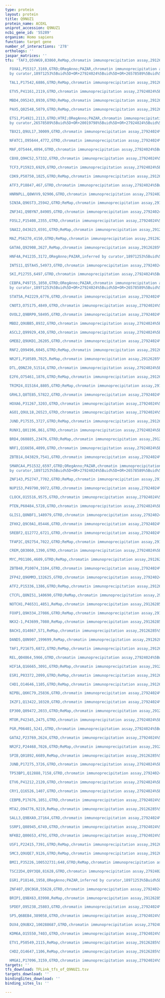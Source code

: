 ```yaml
---
type: protein
layout: protein
title: Q9NUZ1
protein_name: ACOXL
uniprot_accession: Q9NUZ1
ncbi_gene_id: '55289'
organism: Homo sapiens
function: target gene
number_of_interactions: '278'
orthologs: ''
jaspar_matrices: ''
tfs: 'TAF3,Q5VWG9,83860,ReMap,chromatin immunoprecipitation assay,29126285%5Buid%5D,No

  FOXA1,P55317,3169,GTRD;ORegAnno;PAZAR,chromatin immunoprecipitation assay;inferred
  by curator,18971253%5Buid%5D+OR+27924024%5Buid%5D+OR+26578589%5Buid%5D,No

  TAL1,P17542,6886,GTRD;ReMap,chromatin immunoprecipitation assay,29126285%5Buid%5D+OR+27924024%5Buid%5D,No

  ETV5,P41161,2119,GTRD,chromatin immunoprecipitation assay,27924024%5Buid%5D,No

  MBD4,O95243,8930,GTRD;ReMap,chromatin immunoprecipitation assay,29126285%5Buid%5D+OR+27924024%5Buid%5D,No

  PAX5,Q02548,5079,GTRD;ReMap,chromatin immunoprecipitation assay,29126285%5Buid%5D+OR+27924024%5Buid%5D,No

  ETS1,P14921,2113,GTRD;HTRI;ORegAnno;PAZAR,chromatin immunoprecipitation assay;inferred
  by curator,26578589%5Buid%5D+OR+20019798%5Buid%5D+OR+27924024%5Buid%5D+OR+18971253%5Buid%5D+OR+22900683%5Buid%5D,No

  TBX21,Q9UL17,30009,GTRD,chromatin immunoprecipitation assay,27924024%5Buid%5D,No

  NFATC1,O95644,4772,GTRD,chromatin immunoprecipitation assay,27924024%5Buid%5D,No

  MAF,O75444,4094,GTRD,chromatin immunoprecipitation assay,27924024%5Buid%5D,No

  CBX8,Q9HC52,57332,GTRD,chromatin immunoprecipitation assay,27924024%5Buid%5D,No

  TCF3,P15923,6929,GTRD,chromatin immunoprecipitation assay,27924024%5Buid%5D,No

  CDK9,P50750,1025,GTRD;ReMap,chromatin immunoprecipitation assay,29126285%5Buid%5D+OR+27924024%5Buid%5D,No

  ATF3,P18847,467,GTRD,chromatin immunoprecipitation assay,27924024%5Buid%5D,No

  HNRNPLL,Q8WVV9,92906,GTRD,chromatin immunoprecipitation assay,27924024%5Buid%5D,No

  SIN3A,Q96ST3,25942,GTRD;ReMap,chromatin immunoprecipitation assay,29126285%5Buid%5D+OR+27924024%5Buid%5D,No

  ZNF341,Q9BYN7,84905,GTRD,chromatin immunoprecipitation assay,27924024%5Buid%5D,No

  FOSL2,P15408,2355,GTRD,chromatin immunoprecipitation assay,27924024%5Buid%5D,No

  SNAI2,O43623,6591,GTRD;ReMap,chromatin immunoprecipitation assay,29126285%5Buid%5D+OR+27924024%5Buid%5D,No

  MAZ,P56270,4150,GTRD;ReMap,chromatin immunoprecipitation assay,29126285%5Buid%5D+OR+27924024%5Buid%5D,No

  GATA6,Q92908,2627,ReMap,chromatin immunoprecipitation assay,29126285%5Buid%5D,No

  HNF4A,P41235,3172,ORegAnno;PAZAR,inferred by curator,18971253%5Buid%5D+OR+26578589%5Buid%5D,No

  INTS11,Q5TA45,54973,GTRD,chromatin immunoprecipitation assay,27924024%5Buid%5D,No

  SKI,P12755,6497,GTRD,chromatin immunoprecipitation assay,27924024%5Buid%5D,No

  CEBPA,P49715,1050,GTRD;ORegAnno;PAZAR,chromatin immunoprecipitation assay;inferred
  by curator,18971253%5Buid%5D+OR+27924024%5Buid%5D+OR+26578589%5Buid%5D,No

  STAT5A,P42229,6776,GTRD,chromatin immunoprecipitation assay,27924024%5Buid%5D,No

  CNOT3,O75175,4849,GTRD,chromatin immunoprecipitation assay,27924024%5Buid%5D,No

  OVOL2,Q9BRP0,58495,GTRD,chromatin immunoprecipitation assay,27924024%5Buid%5D,No

  MBD2,Q9UBB5,8932,GTRD,chromatin immunoprecipitation assay,27924024%5Buid%5D,No

  ASCL2,Q99929,430,GTRD,chromatin immunoprecipitation assay,27924024%5Buid%5D,No

  GMEB2,Q9UKD1,26205,GTRD,chromatin immunoprecipitation assay,27924024%5Buid%5D,No

  RNF2,Q99496,6045,GTRD;ReMap,chromatin immunoprecipitation assay,29126285%5Buid%5D+OR+27924024%5Buid%5D,No

  NR2F1,P10589,7025,ReMap,chromatin immunoprecipitation assay,29126285%5Buid%5D,No

  DTL,Q9NZJ0,51514,GTRD,chromatin immunoprecipitation assay,27924024%5Buid%5D,No

  E2F6,O75461,1876,GTRD;ReMap,chromatin immunoprecipitation assay,29126285%5Buid%5D+OR+27924024%5Buid%5D,No

  TRIM24,O15164,8805,GTRD;ReMap,chromatin immunoprecipitation assay,29126285%5Buid%5D+OR+27924024%5Buid%5D,No

  GRHL3,Q8TE85,57822,GTRD,chromatin immunoprecipitation assay,27924024%5Buid%5D,No

  HOXA6,P31267,3203,GTRD,chromatin immunoprecipitation assay,27924024%5Buid%5D,No

  AGO1,Q9UL18,26523,GTRD,chromatin immunoprecipitation assay,27924024%5Buid%5D,No

  JUND,P17535,3727,GTRD;ReMap,chromatin immunoprecipitation assay,29126285%5Buid%5D+OR+27924024%5Buid%5D,No

  RUNX1,Q01196,861,GTRD,chromatin immunoprecipitation assay,27924024%5Buid%5D,No

  BRD4,O60885,23476,GTRD;ReMap,chromatin immunoprecipitation assay,29126285%5Buid%5D+OR+27924024%5Buid%5D,No

  NRF1,Q16656,4899,GTRD,chromatin immunoprecipitation assay,27924024%5Buid%5D,No

  ZBTB14,O43829,7541,GTRD,chromatin immunoprecipitation assay,27924024%5Buid%5D,No

  SMARCA4,P51532,6597,GTRD;ORegAnno;PAZAR,chromatin immunoprecipitation assay;inferred
  by curator,18971253%5Buid%5D+OR+27924024%5Buid%5D+OR+26578589%5Buid%5D,No

  ZNF143,P52747,7702,GTRD;ReMap,chromatin immunoprecipitation assay,29126285%5Buid%5D+OR+27924024%5Buid%5D,No

  NUP153,P49790,9972,GTRD,chromatin immunoprecipitation assay,27924024%5Buid%5D,No

  CLOCK,O15516,9575,GTRD,chromatin immunoprecipitation assay,27924024%5Buid%5D,No

  PTEN,P60484,5728,GTRD,chromatin immunoprecipitation assay,27924024%5Buid%5D,No

  GLIS1,Q8NBF1,148979,GTRD,chromatin immunoprecipitation assay,27924024%5Buid%5D,No

  ZFHX2,Q9C0A1,85446,GTRD,chromatin immunoprecipitation assay,27924024%5Buid%5D,No

  SREBF2,Q12772,6721,GTRD,chromatin immunoprecipitation assay,27924024%5Buid%5D,No

  TFAP2C,Q92754,7022,GTRD;ReMap,chromatin immunoprecipitation assay,29126285%5Buid%5D+OR+27924024%5Buid%5D,No

  CREM,Q03060,1390,GTRD,chromatin immunoprecipitation assay,27924024%5Buid%5D,No

  MYC,P01106,4609,GTRD;ReMap,chromatin immunoprecipitation assay,29126285%5Buid%5D+OR+27924024%5Buid%5D,No

  ZBTB48,P10074,3104,GTRD,chromatin immunoprecipitation assay,27924024%5Buid%5D,No

  ZFP42,Q96MM3,132625,GTRD,chromatin immunoprecipitation assay,27924024%5Buid%5D,No

  ATF2,P15336,1386,GTRD;ReMap,chromatin immunoprecipitation assay,29126285%5Buid%5D+OR+27924024%5Buid%5D,No

  CTCFL,Q8NI51,140690,GTRD;ReMap,chromatin immunoprecipitation assay,29126285%5Buid%5D+OR+27924024%5Buid%5D,No

  NOTCH1,P46531,4851,ReMap,chromatin immunoprecipitation assay,29126285%5Buid%5D,No

  FOXP1,Q9H334,27086,GTRD;ReMap,chromatin immunoprecipitation assay,29126285%5Buid%5D+OR+27924024%5Buid%5D,No

  NKX2-1,P43699,7080,ReMap,chromatin immunoprecipitation assay,29126285%5Buid%5D,No

  BACH1,O14867,571,ReMap,chromatin immunoprecipitation assay,29126285%5Buid%5D,No

  DAND5,Q8N907,199699,ReMap,chromatin immunoprecipitation assay,29126285%5Buid%5D,No

  TAF1,P21675,6872,GTRD;ReMap,chromatin immunoprecipitation assay,29126285%5Buid%5D+OR+27924024%5Buid%5D,No

  REL,Q04864,5966,GTRD,chromatin immunoprecipitation assay,27924024%5Buid%5D,No

  HIF1A,Q16665,3091,GTRD;ReMap,chromatin immunoprecipitation assay,29126285%5Buid%5D+OR+27924024%5Buid%5D,No

  ESR1,P03372,2099,GTRD;ReMap,chromatin immunoprecipitation assay,29126285%5Buid%5D+OR+27924024%5Buid%5D,No

  CHD1,O14646,1105,GTRD;ReMap,chromatin immunoprecipitation assay,29126285%5Buid%5D+OR+27924024%5Buid%5D,No

  NIPBL,Q6KC79,25836,GTRD,chromatin immunoprecipitation assay,27924024%5Buid%5D,No

  IKZF1,Q13422,10320,GTRD,chromatin immunoprecipitation assay,27924024%5Buid%5D,No

  EP300,Q09472,2033,GTRD;ReMap,chromatin immunoprecipitation assay,29126285%5Buid%5D+OR+27924024%5Buid%5D,No

  MTOR,P42345,2475,GTRD,chromatin immunoprecipitation assay,27924024%5Buid%5D,No

  PGR,P06401,5241,GTRD,chromatin immunoprecipitation assay,27924024%5Buid%5D,No

  GATA2,P23769,2624,GTRD,chromatin immunoprecipitation assay,27924024%5Buid%5D,No

  NR2F2,P24468,7026,GTRD;ReMap,chromatin immunoprecipitation assay,29126285%5Buid%5D+OR+27924024%5Buid%5D,No

  SPIB,Q01892,6689,ReMap,chromatin immunoprecipitation assay,29126285%5Buid%5D,No

  JUNB,P17275,3726,GTRD,chromatin immunoprecipitation assay,27924024%5Buid%5D,No

  TP53BP1,Q12888,7158,GTRD,chromatin immunoprecipitation assay,27924024%5Buid%5D,No

  ETV6,P41212,2120,GTRD,chromatin immunoprecipitation assay,27924024%5Buid%5D,No

  CRY1,Q16526,1407,GTRD,chromatin immunoprecipitation assay,27924024%5Buid%5D,No

  CEBPB,P17676,1051,GTRD,chromatin immunoprecipitation assay,27924024%5Buid%5D,No

  MTA2,O94776,9219,ReMap,chromatin immunoprecipitation assay,29126285%5Buid%5D,No

  SALL3,Q9BXA9,27164,GTRD,chromatin immunoprecipitation assay,27924024%5Buid%5D,No

  SSRP1,Q08945,6749,GTRD,chromatin immunoprecipitation assay,27924024%5Buid%5D,No

  NFKB2,Q00653,4791,GTRD,chromatin immunoprecipitation assay,27924024%5Buid%5D,No

  USF1,P22415,7391,GTRD;ReMap,chromatin immunoprecipitation assay,29126285%5Buid%5D+OR+27924024%5Buid%5D,No

  SMC3,Q9UQE7,9126,GTRD;ReMap,chromatin immunoprecipitation assay,29126285%5Buid%5D+OR+27924024%5Buid%5D,No

  BMI1,P35226,100532731;648,GTRD;ReMap,chromatin immunoprecipitation assay,29126285%5Buid%5D+OR+27924024%5Buid%5D,No

  TSC22D4,Q9Y3Q8,81628,GTRD,chromatin immunoprecipitation assay,27924024%5Buid%5D,No

  EGR1,P18146,1958,ORegAnno;PAZAR,inferred by curator,18971253%5Buid%5D+OR+26578589%5Buid%5D,No

  ZNF407,Q9C0G0,55628,GTRD,chromatin immunoprecipitation assay,27924024%5Buid%5D,No

  BRIP1,Q9BX63,83990,ReMap,chromatin immunoprecipitation assay,29126285%5Buid%5D,No

  SPDEF,O95238,25803,GTRD,chromatin immunoprecipitation assay,27924024%5Buid%5D,No

  SP5,Q6BEB4,389058,GTRD,chromatin immunoprecipitation assay,27924024%5Buid%5D,No

  DUX4,Q9UBX2,100288687,GTRD,chromatin immunoprecipitation assay,27924024%5Buid%5D,No

  KDM6A,O15550,7403,GTRD,chromatin immunoprecipitation assay,27924024%5Buid%5D,No

  ETV1,P50549,2115,ReMap,chromatin immunoprecipitation assay,29126285%5Buid%5D,No

  CHD2,O14647,1106,ReMap,chromatin immunoprecipitation assay,29126285%5Buid%5D,No

  HMGA1,P17096,3159,GTRD,chromatin immunoprecipitation assay,27924024%5Buid%5D,No'
targets: ''
tfs_download: TFLink_tfs_of_Q9NUZ1.tsv
targets_download: ''
bindingSites_download: ''
binding_sites_ls: ''

---
```

